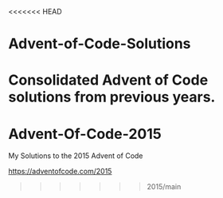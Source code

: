 <<<<<<< HEAD
# Advent-of-Code-Solutions
Consolidated Advent of Code solutions from previous years. 
=======
# Advent-Of-Code-2015
My Solutions to the 2015 Advent of Code

https://adventofcode.com/2015
>>>>>>> 2015/main
